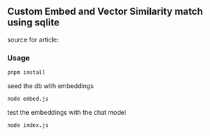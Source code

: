 ## Custom Embed and Vector Similarity match using sqlite

source for article: []()


### Usage 

```bash
pnpm install
```
seed the db with embeddings 

```bash 
node embed.js
```

test the embeddings with the chat model

```bash 
node index.js
```